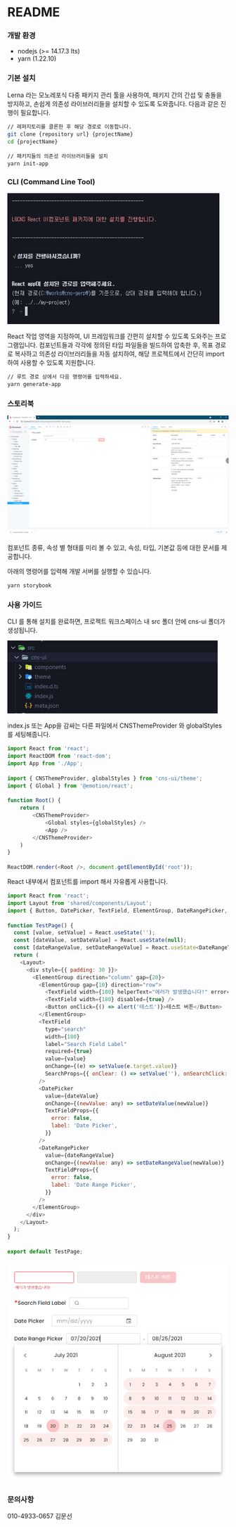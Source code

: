 # README

### 개발 환경

- nodejs (>= 14.17.3 lts)
- yarn (1.22.10)

### 기본 설치

Lerna 라는 모노레포식 다중 패키지 관리 툴을 사용하여, 패키지 간의 간섭 및 충돌을 방지하고, 손쉽게 의존성 라이브러리들을 설치할 수 있도록 도와줍니다.  다음과 같은 진행이 필요합니다.

```bash
// 레퍼지토리를 클론한 후 해당 경로로 이동합니다.
git clone {repository url} {projectName}
cd {projectName}

// 패키지들의 의존성 라이브러리들을 설치
yarn init-app

```

### **CLI (Command Line Tool)**

![/readme.1.png](/readme.1.png)

React 작업 영역을 지정하여, UI 프레임워크를 간편히 설치할 수 있도록 도와주는 프로그램입니다. 컴포넌트들과 각각에 정의된 타입 파일들을 빌드하여 압축한 후, 목표 경로로 복사하고 의존성 라이브러리들을 자동 설치하여, 해당 프로젝트에서 간단히 import 하여 사용할 수 있도록 지원합니다.

```bash
// 루트 경로 상에서 다음 명령어를 입력하세요.
yarn generate-app
```

### 스토리북

![/readme.2.png](/readme.2.png)

컴포넌트 종류, 속성 별 형태를 미리 볼 수 있고, 속성, 타입, 기본값 등에 대한 문서를 제공합니다.  

아래의 명령어를 입력해 개발 서버를 실행할 수 있습니다.

```bash
yarn storybook
```

### 사용 가이드

CLI 를 통해 설치를 완료하면, 프로젝트 워크스페이스 내 src 폴더 안에 cns-ui 폴더가 생성됩니다.

![/readme.3.png](/readme.3.png)

index.js 또는 App을 감싸는 다른 파일에서 CNSThemeProvider 와 globalStyles 를 세팅해줍니다. 

```javascript
import React from 'react';
import ReactDOM from 'react-dom';
import App from './App';

import { CNSThemeProvider, globalStyles } from 'cns-ui/theme';
import { Global } from '@emotion/react';

function Root() {
    return (
        <CNSThemeProvider>
            <Global styles={globalStyles} />
            <App /> 
        </CNSThemeProvider>
    )
}

ReactDOM.render(<Root />, document.getElementById('root'));
```

React 내부에서 컴포넌트를 import 해서 자유롭게 사용합니다. 

```javascript
import React from 'react';
import Layout from 'shared/components/Layout';
import { Button, DatePicker, TextField, ElementGroup, DateRangePicker, DateRangeType } from 'cns-ui';

function TestPage() {
  const [value, setValue] = React.useState('');
  const [dateValue, setDateValue] = React.useState(null);
  const [dateRangeValue, setDateRangeValue] = React.useState<DateRangeType<Date | null>>([null, null]);
  return (
    <Layout>
      <div style={{ padding: 30 }}>
        <ElementGroup direction="column" gap={20}>
          <ElementGroup gap={10} direction="row">
            <TextField width={180} helperText="에러가 발생했습니다!" error={true} />
            <TextField width={180} disabled={true} />
            <Button onClick={() => alert('테스트')}>테스트 버튼</Button>
          </ElementGroup>
          <TextField
            type="search"
            width={180}
            label="Search Field Label"
            required={true}
            value={value}
            onChange={(e) => setValue(e.target.value)}
            SearchProps={{ onClear: () => setValue(''), onSearchClick: () => alert('search click') }}
          />
          <DatePicker
            value={dateValue}
            onChange={(newValue: any) => setDateValue(newValue)}
            TextFieldProps={{
              error: false,
              label: 'Date Picker',
            }}
          />
          <DateRangePicker
            value={dateRangeValue}
            onChange={(newValue: any) => setDateRangeValue(newValue)}
            TextFieldProps={{
              error: false,
              label: 'Date Range Picker',
            }}
          />
        </ElementGroup>
      </div>
    </Layout>
  );
}

export default TestPage;
```

![/readme.4.png](/readme.4.png)

### 문의사항

010-4933-0657 김문선